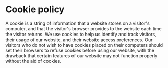 Cookie policy
=============

A cookie is a string of information that a website stores on a visitor's
computer, and that the visitor's browser provides to the website each
time the visitor returns. We use cookies to help us identify and track
visitors, their usage of our website, and their website access
preferences. Our visitors who do not wish to have cookies placed on
their computers should set their browsers to refuse cookies before using
our website, with the drawback that certain features of our website may
not function properly without the aid of cookies.
